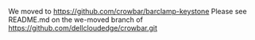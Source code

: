 We moved to https://github.com/crowbar/barclamp-keystone
Please see README.md on the we-moved branch of https://github.com/dellcloudedge/crowbar.git